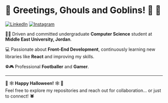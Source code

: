 # 🎃 Greetings, Ghouls and Goblins! 👻 🎃

[![LinkedIn](https://img.shields.io/badge/LinkedIn-orange?style=for-the-badge&logo=linkedin&logoColor=black)](https://www.linkedin.com/in/mohamedabdulrahmanyounis/) [![Instagram](https://img.shields.io/badge/Instagram-black?style=for-the-badge&logo=instagram&logoColor=orange)](https://www.instagram.com/Moyrith/)

👨‍🎓 Driven and committed undergraduate **Computer Science** student at **Middle East University, Jordan**.

💻 Passionate about **Front-End Development**, continuously learning new libraries like **React** and improving my skills.

⚽🎮 Professional **Footballer** and **Gamer**.

---

🎃 🕸️ **Happy Halloween!** 🕸️ 🎃  
Feel free to explore my repositories and reach out for collaboration... or just to connect! 🕷️
